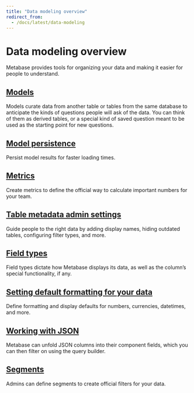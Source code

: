 ```yaml
---
title: "Data modeling overview"
redirect_from:
  - /docs/latest/data-modeling
---
```


# Data modeling overview

Metabase provides tools for organizing your data and making it easier for people to understand.

## [Models](./models.md)

Models curate data from another table or tables from the same database to anticipate the kinds of questions people will ask of the data. You can think of them as derived tables, or a special kind of saved question meant to be used as the starting point for new questions.

## [Model persistence](./model-persistence.md)

Persist model results for faster loading times.

## [Metrics](./metrics.md)

Create metrics to define the official way to calculate important numbers for your team.

## [Table metadata admin settings](./metadata-editing.md)

Guide people to the right data by adding display names, hiding outdated tables, configuring filter types, and more.

## [Field types](./semantic-types.md)

Field types dictate how Metabase displays its data, as well as the column’s special functionality, if any.

## [Setting default formatting for your data](./formatting.md)

Define formatting and display defaults for numbers, currencies, datetimes, and more.

## [Working with JSON](./json-unfolding.md)

Metabase can unfold JSON columns into their component fields, which you can then filter on using the query builder.

## [Segments](./segments.md)

Admins can define segments to create official filters for your data.
